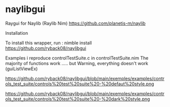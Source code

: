 # naylibgui
Raygui for Naylib (Raylib Nim)
https://github.com/planetis-m/naylib



Installation

To install this wrapper, run :
nimble install https://github.com/ryback08/naylibgui


Examples
i reproduce controlTestSuite.c in controlTestSuite.nim
The majority of functions work ..... but Warning, everything doesn't work (guiListViewEx)

https://github.com/ryback08/naylibgui/blob/main/exemples/examples/controls_test_suite/controls%20test%20suite%20-%20defaut%20style.png

https://github.com/ryback08/naylibgui/blob/main/exemples/examples/controls_test_suite/controls%20test%20suite%20-%20dark%20style.png

